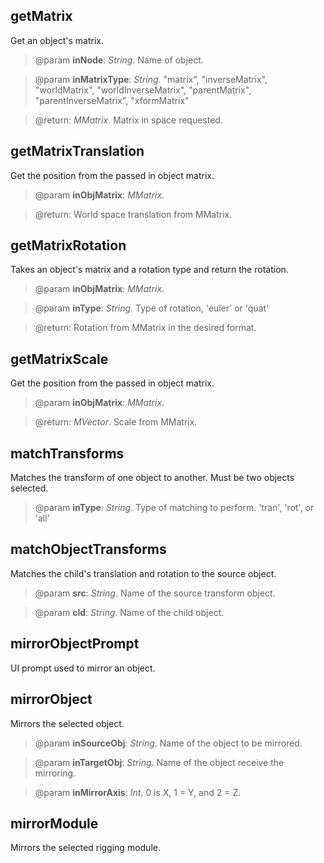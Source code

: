 ## getMatrix ##

Get an object's matrix.

> @param **inNode**: _String_. Name of object.

> @param **inMatrixType**: _String_. "matrix", "inverseMatrix", "worldMatrix", "worldInverseMatrix", "parentMatrix", "parentInverseMatrix", "xformMatrix"

> @return: _MMatrix_. Matrix in space requested.

## getMatrixTranslation ##

Get the position from the passed in object matrix.

> @param **inObjMatrix**: _MMatrix_.

> @return: World space translation from MMatrix.

## getMatrixRotation ##

Takes an object's matrix and a rotation type and return the rotation.

> @param **inObjMatrix**: _MMatrix_.

> @param **inType**: _String_. Type of rotation, 'euler' or 'quat'

> @return: Rotation from MMatrix in the desired format.

## getMatrixScale ##

Get the position from the passed in object matrix.

> @param **inObjMatrix**: _MMatrix_.

> @return: _MVector_. Scale from MMatrix.

## matchTransforms ##

Matches the transform of one object to another. Must be two objects selected.

> @param **inType**: _String_. Type of matching to perform. 'tran', 'rot', or 'all'

## matchObjectTransforms ##

Matches the child's translation and rotation to the source object.

> @param **src**: _String_. Name of the source transform object.

> @param **cld**: _String_. Name of the child object.

## mirrorObjectPrompt ##

UI prompt used to mirror an object.

## mirrorObject ##

Mirrors the selected object.

> @param **inSourceObj**: _String_. Name of the object to be mirrored.

> @param **inTargetObj**: _String_. Name of the object receive the mirroring.

> @param **inMirrorAxis**: _Int_. 0 is X, 1 = Y, and 2 = Z.

## mirrorModule ##

Mirrors the selected rigging module.